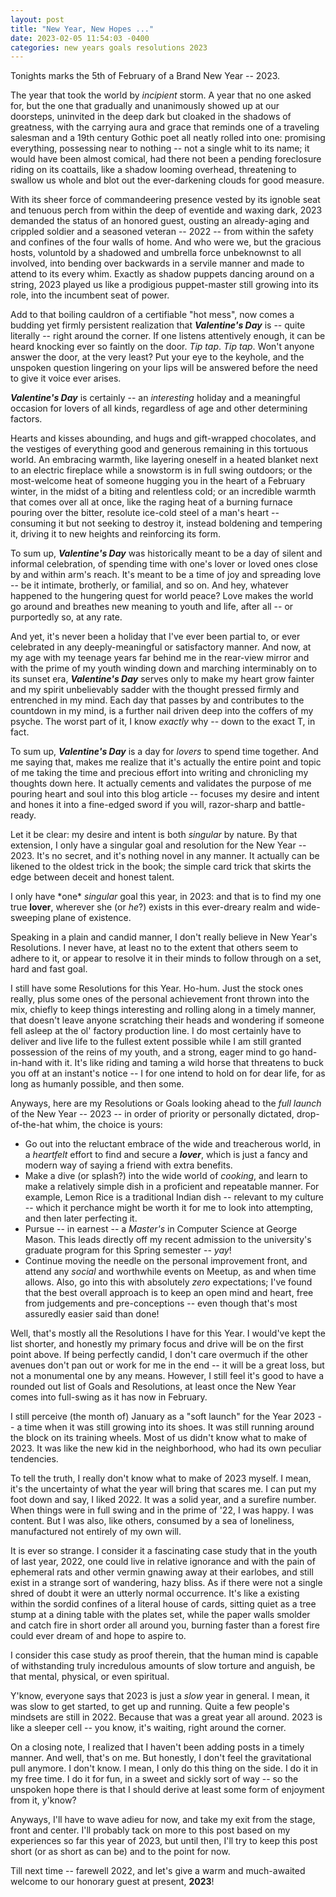 ```yaml
---
layout: post
title: "New Year, New Hopes ..."
date: 2023-02-05 11:54:03 -0400
categories: new years goals resolutions 2023
---
```


Tonights marks the 5th of February of a Brand New Year -- 2023.

The year that took the world by _incipient_ storm. A year that no one asked for, but the one that gradually and unanimously showed up at our doorsteps, uninvited in the deep dark but cloaked in the shadows of greatness, with the carrying aura and grace that reminds one of a traveling salesman and a 19th century Gothic poet all neatly rolled into one: promising everything, possessing near to nothing -- not a single whit to its name; it would have been almost comical, had there not been a pending foreclosure riding on its coattails, like a shadow looming overhead, threatening to swallow us whole and blot out the ever-darkening clouds for good measure.

With its sheer force of commandeering presence vested by its ignoble seat and tenuous perch from within the deep of eventide and waxing dark, 2023 demanded the status of an honored guest, ousting an already-aging and crippled soldier and a seasoned veteran -- 2022 -- from within the safety and confines of the four walls of home. And who were we, but the gracious hosts, voluntold by a shadowed and umbrella force unbeknownst to all involved, into bending over backwards in a servile manner and made to attend to its every whim. Exactly as shadow puppets dancing around on a string, 2023 played us like a prodigious puppet-master still growing into its role, into the incumbent seat of power.

Add to that boiling cauldron of a certifiable "hot mess", now comes a budding yet firmly persistent realization that **_Valentine's Day_** is -- quite literally -- right around the corner. If one listens attentively enough, it can be heard knocking ever so faintly on the door. _Tip tap_. _Tip tap_. Won't anyone answer the door, at the very least? Put your eye to the keyhole, and the unspoken question lingering on your lips will be answered before the need to give it voice ever arises.

**_Valentine's Day_** is certainly -- an _interesting_ holiday and a meaningful occasion for lovers of all kinds, regardless of age and other determining factors.

Hearts and kisses abounding, and hugs and gift-wrapped chocolates, and the vestiges of everything good and generous remaining in this tortuous world. An embracing warmth, like layering oneself in a heated blanket next to an electric fireplace while a snowstorm is in full swing outdoors; or the most-welcome heat of someone hugging you in the heart of a February winter, in the midst of a biting and relentless cold; or an incredible warmth that comes over all at once, like the raging heat of a burning furnace pouring over the bitter, resolute ice-cold steel of a man's heart -- consuming it but not seeking to destroy it, instead boldening and tempering it, driving it to new heights and reinforcing its form.

To sum up, _**Valentine's Day**_ was historically meant to be a day of silent and informal celebration, of spending time with one's lover or loved ones close by and within arm's reach. It's meant to be a time of joy and spreading love -- be it intimate, brotherly, or familial, and so on. And hey, whatever happened to the hungering quest for world peace? Love makes the world go around and breathes new meaning to youth and life, after all -- or purportedly so, at any rate.

And yet, it's never been a holiday that I've ever been partial to, or ever celebrated in any deeply-meaningful or satisfactory manner. And now, at my age with my teenage years far behind me in the rear-view mirror and with the prime of my youth winding down and marching interminably on to its sunset era, **_Valentine's Day_** serves only to make my heart grow fainter and my spirit unbelievably sadder with the thought pressed firmly and entrenched in my mind. Each day that passes by and contributes to the countdown in my mind, is a further nail driven deep into the coffers of my psyche. The worst part of it, I know _exactly_ why -- down to the exact T, in fact.

To sum up, **_Valentine's Day_** is a day for _lovers_ to spend time together. And me saying that, makes me realize that it's actually the entire point and topic of me taking the time and precious effort into writing and chronicling my thoughts down here. It actually cements and validates the purpose of me pouring heart and soul into this blog article -- focuses my desire and intent and hones it into a fine-edged sword if you will, razor-sharp and battle-ready.

Let it be clear: my desire and intent is both _singular_ by nature. By that extension, I only have a singular goal and resolution for the New Year -- 2023. It's no secret, and it's nothing novel in any manner. It actually can be likened to the oldest trick in the book; the simple card trick that skirts the edge between deceit and honest talent.

I only have \*one\* _singular_ goal this year, in 2023: and that is to find my one true **lover**, wherever she (or _he_?) exists in this ever-dreary realm and wide-sweeping plane of existence.

Speaking in a plain and candid manner, I don't really believe in New Year's Resolutions. I never have, at least no to the extent that others seem to adhere to it, or appear to resolve it in their minds to follow through on a set, hard and fast goal.

I still have some Resolutions for this Year. Ho-hum. Just the stock ones really, plus some ones of the personal achievement front thrown into the mix, chiefly to keep things interesting and rolling along in a timely manner, that doesn't leave anyone scratching their heads and wondering if someone fell asleep at the ol' factory production line. I do most certainly have to deliver and live life to the fullest extent possible while I am still granted possession of the reins of my youth, and a strong, eager mind to go hand-in-hand with it. It's like riding and taming a wild horse that threatens to buck you off at an instant's notice -- I for one intend to hold on for dear life, for as long as humanly possible, and then some.

Anyways, here are my Resolutions or Goals looking ahead to the _full launch_ of the New Year -- 2023 -- in order of priority or personally dictated, drop-of-the-hat whim, the choice is yours:

- Go out into the reluctant embrace of the wide and treacherous world, in a _heartfelt_ effort to find and secure a _**lover**_, which is just a fancy and modern way of saying a friend with extra benefits.
- Make a dive (or splash?) into the wide world of _cooking_, and learn to make a relatively simple dish in a proficient and repeatable manner. For example, Lemon Rice is a traditional Indian dish -- relevant to my culture -- which it perchance might be worth it for me to look into attempting, and then later perfecting it.
- Pursue -- in earnest -- a _Master's_ in Computer Science at George Mason. This leads directly off my recent admission to the university's graduate program for this Spring semester -- _yay_!
- Continue moving the needle on the personal improvement front, and attend any _social_ and worthwhile events on Meetup, as and when time allows. Also, go into this with absolutely _zero_ expectations; I've found that the best overall approach is to keep an open mind and heart, free from judgements and pre-conceptions -- even though that's most assuredly easier said than done!

Well, that's mostly all the Resolutions I have for this Year. I would've kept the list shorter, and honestly my primary focus and drive will be on the first point above. If being perfectly candid, I don't care overmuch if the other avenues don't pan out or work for me in the end -- it will be a great loss, but not a monumental one by any means. However, I still feel it's good to have a rounded out list of Goals and Resolutions, at least once the New Year comes into full-swing as it has now in February.

I still perceive (the month of) January as a "soft launch" for the Year 2023 -- a time when it was still growing into its shoes. It was still running around the block on its training wheels. Most of us didn't know what to make of 2023. It was like the new kid in the neighborhood, who had its own peculiar tendencies.

To tell the truth, I really don't know what to make of 2023 myself. I mean, it's the uncertainty of what the year will bring that scares me. I can put my foot down and say, I liked 2022. It was a solid year, and a surefire number. When things were in full swing and in the prime of '22, I was happy. I was content. But I was also, like others, consumed by a sea of loneliness, manufactured not entirely of my own will.

It is ever so strange. I consider it a fascinating case study that in the youth of last year, 2022, one could live in relative ignorance and with the pain of ephemeral rats and other vermin gnawing away at their earlobes, and still exist in a strange sort of wandering, hazy bliss. As if there were not a single shred of doubt it were an utterly normal occurrence. It's like a existing within the sordid confines of a literal house of cards, sitting quiet as a tree stump at a dining table with the plates set, while the paper walls smolder and catch fire in short order all around you, burning faster than a forest fire could ever dream of and hope to aspire to.

I consider this case study as proof therein, that the human mind is capable of withstanding truly incredulous amounts of slow torture and anguish, be that mental, physical, or even spiritual.

Y'know, everyone says that 2023 is just a _slow_ year in general. I mean, it was slow to get started, to get up and running. Quite a few people's mindsets are still in 2022. Because that was a great year all around. 2023 is like a sleeper cell -- you know, it's waiting, right around the corner.

On a closing note, I realized that I haven't been adding posts in a timely manner. And well, that's on me. But honestly, I don't feel the gravitational pull anymore. I don't know. I mean, I only do this thing on the side. I do it in my free time. I do it for fun, in a sweet and sickly sort of way -- so the unspoken hope there is that I should derive at least some form of enjoyment from it, y'know?

Anyways, I'll have to wave adieu for now, and take my exit from the stage, front and center. I'll probably tack on more to this post based on my experiences so far this year of 2023, but until then, I'll try to keep this post short (or as short as can be) and to the point for now.

Till next time -- farewell 2022, and let's give a warm and much-awaited welcome to our honorary guest at present, **2023**!
